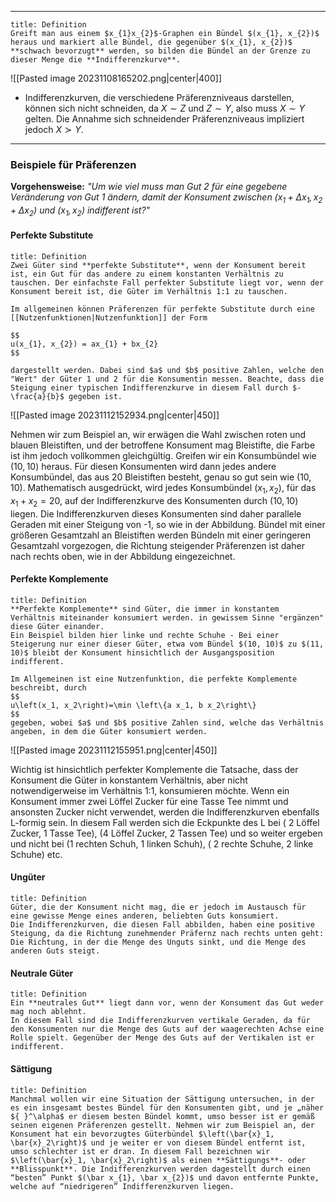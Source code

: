 ***

```ad-important
title: Definition
Greift man aus einem $x_{1}x_{2}$-Graphen ein Bündel $(x_{1}, x_{2})$ heraus und markiert alle Bündel, die gegenüber $(x_{1}, x_{2})$ **schwach bevorzugt** werden, so bilden die Bündel an der Grenze zu dieser Menge die **Indifferenzkurve**.

```

![[Pasted image 20231108165202.png|center|400]]

- Indifferenzkurven, die verschiedene Präferenzniveaus darstellen, können sich nicht schneiden, da $X \sim Z$ und $Z \sim Y$, also muss $X \sim Y$ gelten. Die Annahme sich schneidender Präferenzniveaus impliziert jedoch $X \succ Y$.

***
### Beispiele für Präferenzen

**Vorgehensweise:** *"Um wie viel muss man Gut 2 für eine gegebene Veränderung von Gut 1 ändern, damit der Konsument zwischen $(x_{1} + \Delta x_{1}, x_{2} + \Delta x_{2})$ und $(x_{1}, x_{2})$ indifferent ist?"*

#### Perfekte Substitute

```ad-note
title: Definition
Zwei Güter sind **perfekte Substitute**, wenn der Konsument bereit ist, ein Gut für das andere zu einem konstanten Verhältnis zu tauschen. Der einfachste Fall perfekter Substitute liegt vor, wenn der Konsument bereit ist, die Güter im Verhältnis 1:1 zu tauschen.

Im allgemeinen können Präferenzen für perfekte Substitute durch eine [[Nutzenfunktionen|Nutzenfunktion]] der Form

$$
u(x_{1}, x_{2}) = ax_{1} + bx_{2}
$$

dargestellt werden. Dabei sind $a$ und $b$ positive Zahlen, welche den "Wert" der Güter 1 und 2 für die Konsumentin messen. Beachte, dass die Steigung einer typischen Indifferenzkurve in diesem Fall durch $- \frac{a}{b}$ gegeben ist.
```


![[Pasted image 20231112152934.png|center|450]]

Nehmen wir zum Beispiel an, wir erwägen die Wahl zwischen roten und blauen Bleistiften, und der betroffene Konsument mag Bleistifte, die Farbe ist ihm jedoch vollkommen gleichgültig. Greifen wir ein Konsumbündel wie $(10,10)$ heraus. Für diesen Konsumenten wird dann jedes andere Konsumbündel, das aus 20 Bleistiften besteht, genau so gut sein wie $(10,10)$. Mathematisch ausgedrückt, wird jedes Konsumbündel $\left(x_1, x_2\right)$, für das $x_1+x_2=20$, auf der Indifferenzkurve des Konsumenten durch $(10,10)$ liegen. Die Indifferenzkurven dieses Konsumenten sind daher parallele Geraden mit einer Steigung von -1, so wie in der Abbildung. Bündel mit einer größeren Gesamtzahl an Bleistiften werden Bündeln mit einer geringeren Gesamtzahl vorgezogen, die Richtung steigender Präferenzen ist daher nach rechts oben, wie in der Abbildung eingezeichnet.

#### Perfekte Komplemente

```ad-note
title: Definition
**Perfekte Komplemente** sind Güter, die immer in konstantem Verhältnis miteinander konsumiert werden. in gewissem Sinne "ergänzen" diese Güter einander.
Ein Beispiel bilden hier linke und rechte Schuhe - Bei einer Steigerung nur einer dieser Güter, etwa vom Bündel $(10, 10)$ zu $(11, 10)$ bleibt der Konsument hinsichtlich der Ausgangsposition indifferent.

Im Allgemeinen ist eine Nutzenfunktion, die perfekte Komplemente beschreibt, durch
$$
u\left(x_1, x_2\right)=\min \left\{a x_1, b x_2\right\}
$$
gegeben, wobei $a$ und $b$ positive Zahlen sind, welche das Verhältnis angeben, in dem die Güter konsumiert werden.
```


![[Pasted image 20231112155951.png|center|450]]

Wichtig ist hinsichtlich perfekter Komplemente die Tatsache, dass der Konsument die Güter in konstantem Verhältnis, aber nicht notwendigerweise im Verhältnis 1:1, konsumieren möchte. Wenn ein Konsument immer zwei Löffel Zucker für eine Tasse Tee nimmt und ansonsten Zucker nicht verwendet, werden die Indifferenzkurven ebenfalls L-formig sein. In diesem Fall werden sich die Eckpunkte des L bei ( 2 Löffel Zucker, 1 Tasse Tee), (4 Löffel Zucker, 2 Tassen Tee) und so weiter ergeben und nicht bei (1 rechten Schuh, 1 linken Schuh), ( 2 rechte Schuhe, 2 linke Schuhe) etc.

#### Ungüter

```ad-note
title: Definition
Güter, die der Konsument nicht mag, die er jedoch im Austausch für eine gewisse Menge eines anderen, beliebten Guts konsumiert.
Die Indifferenzkurven, die diesen Fall abbilden, haben eine positive Steigung, da die Richtung zunehmender Präfernz nach rechts unten geht: Die Richtung, in der die Menge des Unguts sinkt, und die Menge des anderen Guts steigt.
```

#### Neutrale Güter

```ad-note
title: Definition
Ein **neutrales Gut** liegt dann vor, wenn der Konsument das Gut weder mag noch ablehnt.
In diesem Fall sind die Indifferenzkurven vertikale Geraden, da für den Konsumenten nur die Menge des Guts auf der waagerechten Achse eine Rolle spielt. Gegenüber der Menge des Guts auf der Vertikalen ist er indifferent.
```

#### Sättigung

```ad-note
title: Definition
Manchmal wollen wir eine Situation der Sättigung untersuchen, in der es ein insgesamt bestes Bündel für den Konsumenten gibt, und je „näher ${ }^\alpha$ er diesem besten Bündel kommt, umso besser ist er gemäß seinen eigenen Präferenzen gestellt. Nehmen wir zum Beispiel an, der Konsument hat ein bevorzugtes Güterbündel $\left(\bar{x}_1, \bar{x}_2\right)$ und je weiter er von diesem Bündel entfernt ist, umso schlechter ist er dran. In diesem Fall bezeichnen wir $\left(\bar{x}_1, \bar{x}_2\right)$ als einen **Sättigungs**- oder **Blisspunkt**. Die Indifferenzkurven werden dagestellt durch einen “besten” Punkt $(\bar x_{1}, \bar x_{2})$ und davon entfernte Punkte, welche auf “niedrigeren” Indifferenzkurven liegen.
```


